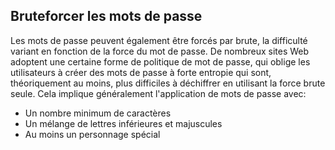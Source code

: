 Bruteforcer les mots de passe
----------------------

Les mots de passe peuvent également être forcés par brute, la difficulté variant en fonction de la force du mot de passe. De nombreux sites Web adoptent une certaine forme de politique de mot de passe, qui oblige les utilisateurs à créer des mots de passe à forte entropie qui sont, théoriquement au moins, plus difficiles à déchiffrer en utilisant la force brute seule. Cela implique généralement l'application de mots de passe avec:

-   Un nombre minimum de caractères
-   Un mélange de lettres inférieures et majuscules
-   Au moins un personnage spécial
